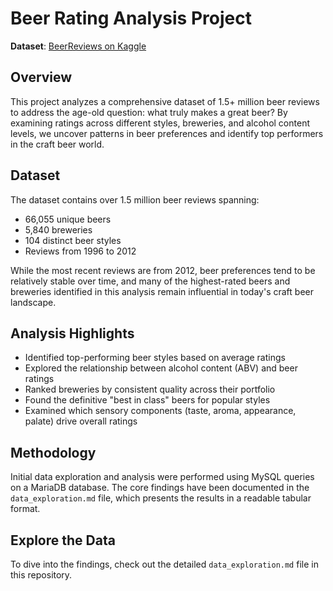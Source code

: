 # Beer Rating Analysis Project

**Dataset**: [BeerReviews on Kaggle](https://www.kaggle.com/datasets/rdoume/beerreviews)

## Overview
This project analyzes a comprehensive dataset of 1.5+ million beer reviews to address the age-old question: what truly makes a great beer? By examining ratings across different styles, breweries, and alcohol content levels, we uncover patterns in beer preferences and identify top performers in the craft beer world.

## Dataset
The dataset contains over 1.5 million beer reviews spanning:

- 66,055 unique beers
- 5,840 breweries
- 104 distinct beer styles
- Reviews from 1996 to 2012

While the most recent reviews are from 2012, beer preferences tend to be relatively stable over time, and many of the highest-rated beers and breweries identified in this analysis remain influential in today's craft beer landscape.

## Analysis Highlights

- Identified top-performing beer styles based on average ratings
- Explored the relationship between alcohol content (ABV) and beer ratings
- Ranked breweries by consistent quality across their portfolio
- Found the definitive "best in class" beers for popular styles
- Examined which sensory components (taste, aroma, appearance, palate) drive overall ratings

## Methodology
Initial data exploration and analysis were performed using MySQL queries on a MariaDB database. The core findings have been documented in the `data_exploration.md` file, which presents the results in a readable tabular format.

## Explore the Data
To dive into the findings, check out the detailed `data_exploration.md` file in this repository.
